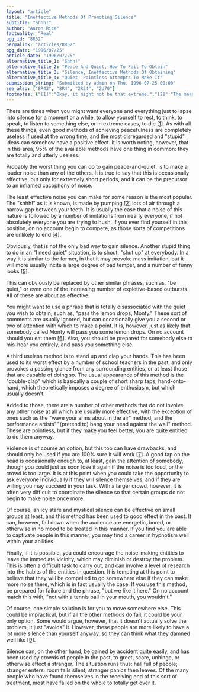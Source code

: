 ```yaml
---
layout: "article"
title: "Ineffective Methods Of Promoting Silence"
subtitle: "Shhh!"
author: "Aaron Rice"
factuality: "Real"
pgg_id: "8R52"
permalink: "articles/8R52"
pgg_date: "1996/07/25"
article_date: "1996/07/25"
alternative_title_1: "Shhh!"
alternative_title_2: "Peace And Quiet, How To Fail To Obtain"
alternative_title_3: "Silence, Ineffective Methods Of Obtaining"
alternative_title_4: "Quiet, Pointless Attempts To Make It"
submission_string: "Submitted by admin on Thu, 1996-07-25 00:00"
see_also: ["8R43", "8R4", "2R24", "2U70"]
footnotes: {"[1]":"Okay, it might not be that extreme.","[2]":"The means to this end are variable, but the author suggests you use the one you are (usually) born with, and don't attempt anything foolish [3].","[3]":"Which probably means: just don't do it at all.","[4]":"Well, maybe you could use that artificial method after all.","[5]":"Most people can handle the temper, but get very cold at the thought of the bad looks.","[6]":"Unless you happen to know and trust this person.","[7]":"Though always bare in mind that certainty is no substitute for actuality. Phrases such as, \"I'm certain we won't die,\" are often [8] followed by the death of the speaking party.","[8]":"Where the \"cruel twist of fate\" can be influenced, such as in films and other stories, this is always the case. Comedy duo Steve Punt and Hugh Dennis once observed that it is very easy to predict who will die in a film, just by their behaviour in their first appearance. The standard formula for this was \"After this war, I'm going to...\" Dead.","[9]":"Which is probably their job anyway."}
---
```

<div>
<p>There are times when you might want everyone and everything just to lapse into silence for a moment or a while, to allow yourself to rest, to think, to speak, to listen to something else, or in extreme cases, to die <a href="#footnotes.1" class="footnote-link">[1]</a>. As with all these things, even good methods of achieving peacefulness are completely useless if used at the wrong time, and the most disregarded and "stupid" ideas can somehow have a positive effect. It is worth noting, however, that in this area, 95% of the available methods have one thing in common: they are totally and utterly useless.</p>
<p>Probably the worst thing you can do to gain peace-and-quiet, is to make a louder noise than any of the others. It is true to say that this is occasionally effective, but only for extremely short periods, and it can be the precursor to an inflamed cacophony of noise.</p>
<p>The least effective noise you can make for some reason is the most popular. The "shhh!" as it is known, is made by pumping <a href="#footnotes.2" class="footnote-link">[2]</a> lots of air through a narrow gap between your teeth. It is usually the case that a noise of this nature is followed by a number of imitations from nearly everyone, if not absolutely everyone you are trying to hush. If you ever find yourself in this position, on no account begin to compete, as those sorts of competitions are unlikely to end <a href="#footnotes.4" class="footnote-link">[4]</a>.</p>
<p>Obviously, that is not the only bad way to gain silence. Another stupid thing to do in an "I need quiet" situation, is to shout, "shut up" at everybody. In a way it is similar to the former, in that it may provoke mass imitation, but it will more usually incite a large degree of bad temper, and a number of funny looks <a href="#footnotes.5" class="footnote-link">[5]</a>.</p>
<p>This can obviously be replaced by other similar phrases, such as, "be quiet," or even one of the increasing number of expletive-based outbursts. All of these are about as effective.</p>
<p>You might want to use a phrase that is totally disassociated with the quiet you wish to obtain, such as, "pass the lemon drops, Monty." These sort of comments are usually ignored, but can occasionally give you a second or two of attention with which to make a point. It is, however, just as likely that somebody called Monty will pass you some lemon drops. On no account should you eat them <a href="#footnotes.6" class="footnote-link">[6]</a>. Also, you should be prepared for somebody else to mis-hear you entirely, and pass you something else.</p>
<p>A third useless method is to stand up and clap your hands. This has been used to its worst effect by a number of school teachers in the past, and only provokes a passing glance from any surrounding entities, or at least those that are capable of doing so. The usual appearance of this method is the "double-clap" which is basically a couple of short sharp taps, hand-onto-hand, which theoretically imposes a degree of enthusiasm, but which usually doesn't.</p>
<p>Added to those, there are a number of other methods that do not involve any other noise at all which are usually more effective, with the exception of ones such as the "wave your arms about in the air" method, and the performance artists' "(pretend to) bang your head against the wall" method. These are pointless, but if they make you feel better, you are quite entitled to do them anyway.</p>
<p>Violence is of course an option, but this too can have drawbacks, and should only be used if you are 100% sure it will work <a href="#footnotes.7" class="footnote-link">[7]</a>. A good tap on the head is occasionally enough to, at least, gain the attention of somebody, though you could just as soon lose it again if the noise is too loud, or the crowd is too large. It is at this point when you could take the opportunity to ask everyone individually if they will silence themselves, and if they are willing you may succeed in your task. With a larger crowd, however, it is often very difficult to coordinate the silence so that certain groups do not begin to make noise once more.</p>
<p>Of course, an icy stare and mystical silence can be effective on small groups at least, and this method has been used to good effect in the past. It can, however, fall down when the audience are energetic, bored, or otherwise in no mood to be treated in this manner. If you find you are able to captivate people in this manner, you may find a career in hypnotism well within your abilities.</p>
<p>Finally, if it is possible, you could encourage the noise-making entities to leave the immediate vicinity, which may diminish or destroy the problem. This is often a difficult task to carry out, and can involve a level of research into the habits of the entities in question. It is tempting at this point to believe that they will be compelled to go somewhere else if they can make more noise there, which is in fact usually the case. If you use this method, be prepared for failure and the phrase, "but we like it here." On no account match this with, "not with a tennis ball in your mouth, you wouldn't."</p>
<p>Of course, one simple solution is for you to move somewhere else. This could be impractical, but if all the other methods do fail, it could be your only option. Some would argue, however, that it doesn't actually solve the problem, it just "avoids" it. However, these people are more likely to have a lot more silence than yourself anyway, so they can think what they damned well like <a href="#footnotes.9" class="footnote-link">[9]</a>.</p>
<p>Silence can, on the other hand, be gained by accident quite easily, and has been used by crowds of people in the past, to greet, scare, unhinge, or otherwise effect a stranger. The situation runs thus: hall full of people; stranger enters; room falls silent; stranger panics then leaves. Of the many people who have found themselves in the receiving end of this sort of treatment, most have failed on the whole to totally get over it.</p>
</div>
